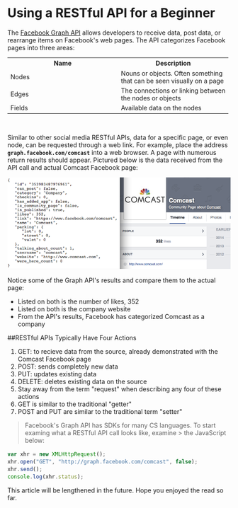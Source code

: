 # Using a RESTful API for a Beginner

The [Facebook Graph API](https://developers.facebook.com/docs/graph-api/overview) allows developers to receive data, post data, or rearrange items on Facebook's web pages. The API categorizes Facebook pages into three areas: 

<table>
  <col width="50%">
  <col width="50%">
  <tr>
    <th>Name</th>
    <th>Description</th>      
  </tr>
  <tr>
    <td>Nodes</td>
    <td>Nouns or objects. Often something<br> that can be seen visually on a page</td>      
  </tr>
  <tr>
    <td>Edges</td>
    <td>The connections or linking between<br> the nodes or objects</td>        
  </tr>
  <tr>
    <td>Fields</td>
    <td>Available data on the nodes</td>
  </tr>
</table>

<br>

Similar to other social media RESTful APIs, data for a specific page, or even node, can be requested through a web link. For example, place the address **`graph.facebook.com/comcast`** into a web browser. A page with numerous return results should appear. Pictured below is the data received from the API call and actual Comcast Facebook page:

![Graph API Comcast](https://raw.githubusercontent.com/techwriterjoe/restful-api-apis-beginner/master/comcast.png)

Notice some of the Graph API's results and compare them to the actual page:

- Listed on both is the number of likes, 352
- Listed on both is the company website
- From the API's results, Facebook has categorized Comcast as a company

##RESTful APIs Typically Have Four Actions

1. GET: to recieve data from the source, already demonstrated with the Comcast Facebook page
2. POST: sends completely new data
3. PUT: updates existing data
4. DELETE: deletes existing data on the source
  1. Stay away from the term "request" when describing any four of these actions
  2. GET is similar to the traditional "getter"
  3. POST and PUT are similar to the traditional term "setter"

> Facebook's Graph API has SDKs for many CS languages. To start examing what a RESTful API call looks like, examine  > the JavaScript below:

```javascript
var xhr = new XMLHttpRequest();
xhr.open("GET", "http://graph.facebook.com/comcast", false);
xhr.send();
console.log(xhr.status);
```

This article will be lengthened in the future. Hope you enjoyed the read so far. 


